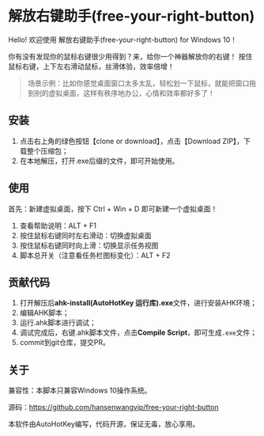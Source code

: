 # 解放右键助手(free-your-right-button)
Hello! 欢迎使用 解放右键助手(free-your-right-button) for Windows 10！

你有没有发现你的鼠标右键很少用得到？来，给你一个神器解放你的右键！
按住鼠标右键，上下左右滑动鼠标，丝滑体验，效率倍增！

> 场景示例：比如你感觉桌面窗口太多太乱，轻松划一下鼠标，就能把窗口拖到别的虚拟桌面，这样有秩序地办公，心情和效率都好多了！

## 安装
1. 点击右上角的绿色按钮【clone or download】，点击【Download ZIP】，下载整个压缩包；
2. 在本地解压，打开.exe后缀的文件，即可开始使用。

## 使用
首先：新建虚拟桌面，按下 Ctrl + Win + D 即可新建一个虚拟桌面！

1. 查看帮助说明：ALT + F1
2. 按住鼠标右键同时左右滑动：切换虚拟桌面
3. 按住鼠标右键同时向上滑：切换显示任务视图
5. 脚本总开关（注意看任务栏图标变化）：ALT + F2

## 贡献代码
1. 打开解压后**ahk-install(AutoHotKey 运行库).exe**文件，进行安装AHK环境；
2. 编辑AHK脚本；
3. 运行.ahk脚本进行调试；
4. 调试完成后，右键.ahk脚本文件，点击**Compile Script**，即可生成`.exe`文件；
5. commit到git仓库，提交PR。


## 关于
兼容性：本脚本只兼容Windows 10操作系统。

源码：https://github.com/hansenwangvip/free-your-right-button

本软件由AutoHotKey编写，代码开源，保证无毒，放心享用。
